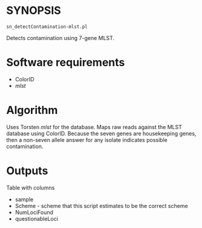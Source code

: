 # SYNOPSIS

`sn_detectContamination-mlst.pl`

Detects contamination using 7-gene MLST.

# Software requirements

* ColorID
* _mlst_

# Algorithm

Uses Torsten _mlst_ for the database. Maps raw reads
against the MLST database using ColorID. Because the
seven genes are housekeeping genes, then a non-seven
allele answer for any isolate indicates possible 
contamination.

# Outputs

Table with columns

* sample
* Scheme - scheme that this script estimates to be the correct scheme
* NumLociFound
* questionableLoci

